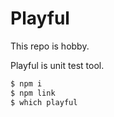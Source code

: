 # Playful
This repo is hobby.

Playful is unit test tool.

```sh
$ npm i
$ npm link
$ which playful
```
